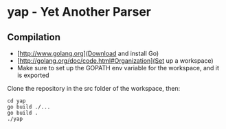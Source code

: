 yap - Yet Another Parser
===========

Compilation
-----------
- [http://www.golang.org](Download and install Go)
- [http://golang.org/doc/code.html#Organization](Set up a workspace)
- Make sure to set up the GOPATH env variable for the workspace, and it is exported

Clone the repository in the src folder of the workspace, then:

	cd yap
	go build ./...
	go build .
	./yap

